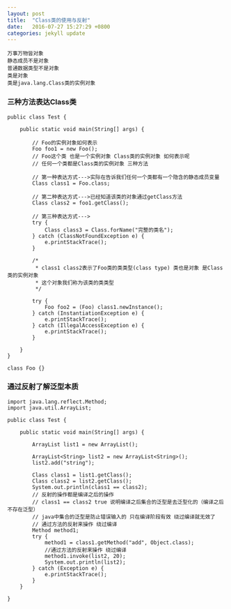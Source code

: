 ```yaml
---
layout: post
title:  "Class类的使用与反射"
date:   2016-07-27 15:27:29 +0800
categories: jekyll update
---
```


	万事万物皆对象
	静态成员不是对象
	普通数据类型不是对象
	类是对象
	类是java.lang.Class类的实例对象

### 三种方法表达Class类 ###

	public class Test {
	
		public static void main(String[] args) {
	
			// Foo的实例对象如何表示
			Foo foo1 = new Foo();
			// Foo这个类 也是一个实例对象 Class类的实例对象 如何表示呢
			// 任何一个类都是Class类的实例对象 三种方法
	
			// 第一种表达方式--->实际在告诉我们任何一个类都有一个隐含的静态成员变量
			Class class1 = Foo.class;
	
			// 第二种表达方式--->已经知道该类的对象通过getClass方法
			Class class2 = foo1.getClass();
	
			// 第三种表达方式--->
			try {
				Class class3 = Class.forName("完整的类名");
			} catch (ClassNotFoundException e) {
				e.printStackTrace();
			}
	
			/*
			 * class1 class2表示了Foo类的类类型(class type) 类也是对象 是Class类的实例对象
			 * 这个对象我们称为该类的类类型
			 */
	
			try {
				Foo foo2 = (Foo) class1.newInstance();
			} catch (InstantiationException e) {
				e.printStackTrace();
			} catch (IllegalAccessException e) {
				e.printStackTrace();
			}
	
		}
	}
	
	class Foo {}


### 通过反射了解泛型本质 ###

	import java.lang.reflect.Method;
	import java.util.ArrayList;

	public class Test {
	
		public static void main(String[] args) {
	
			ArrayList list1 = new ArrayList();
	
			ArrayList<String> list2 = new ArrayList<String>();
			list2.add("string");
	
			Class class1 = list1.getClass();
			Class class2 = list2.getClass();
			System.out.println(class1 == class2);
			// 反射的操作都是编译之后的操作
			// class1 == class2 true 说明编译之后集合的泛型是去泛型化的（编译之后不存在泛型）
			// java中集合的泛型是防止错误输入的 只在编译阶段有效 绕过编译就无效了
			// 通过方法的反射来操作 绕过编译
			Method method1;
			try {
				method1 = class1.getMethod("add", Object.class);
				//通过方法的反射来操作 绕过编译
				method1.invoke(list2, 20);
				System.out.println(list2);
			} catch (Exception e) {
				e.printStackTrace();
			}
		}
	
	}
